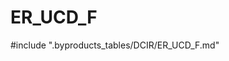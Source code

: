# ER_UCD_F

<!-- ATTENTION : Ne pas supprimer ou modifier la ligne ci-dessous -->
#include ".byproducts_tables/DCIR/ER_UCD_F.md"
<!-- ATTENTION : Ne pas supprimer ou modifier la ligne ci-dessus -->
